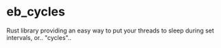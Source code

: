 # eb_cycles

Rust library providing an easy way to put your threads to sleep during set intervals, or.. "cycles"..
